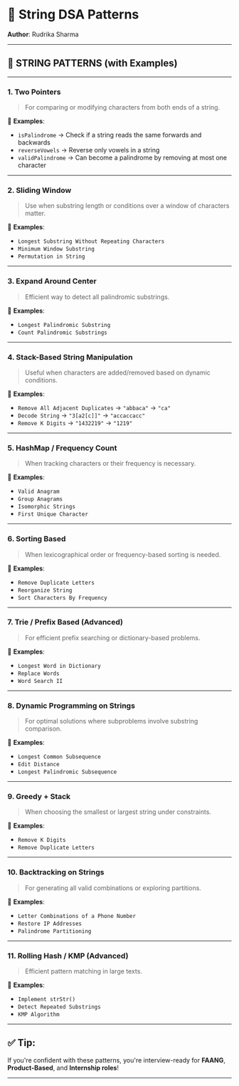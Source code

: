 # 🌟 String DSA Patterns  
**Author**: Rudrika Sharma  

---

## 🧩 STRING PATTERNS (with Examples)

---

### 1. **Two Pointers**
> For comparing or modifying characters from both ends of a string.

🔹 **Examples**:  
- `isPalindrome` → Check if a string reads the same forwards and backwards  
- `reverseVowels` → Reverse only vowels in a string  
- `validPalindrome` → Can become a palindrome by removing at most one character  

---

### 2. **Sliding Window**
> Use when substring length or conditions over a window of characters matter.

🔹 **Examples**:  
- `Longest Substring Without Repeating Characters`  
- `Minimum Window Substring`  
- `Permutation in String`  

---

### 3. **Expand Around Center**
> Efficient way to detect all palindromic substrings.

🔹 **Examples**:  
- `Longest Palindromic Substring`  
- `Count Palindromic Substrings`  

---

### 4. **Stack-Based String Manipulation**
> Useful when characters are added/removed based on dynamic conditions.

🔹 **Examples**:  
- `Remove All Adjacent Duplicates` → `"abbaca"` → `"ca"`  
- `Decode String` → `"3[a2[c]]"` → `"accaccacc"`  
- `Remove K Digits` → `"1432219"` → `"1219"`  

---

### 5. **HashMap / Frequency Count**
> When tracking characters or their frequency is necessary.

🔹 **Examples**:  
- `Valid Anagram`  
- `Group Anagrams`  
- `Isomorphic Strings`  
- `First Unique Character`  

---

### 6. **Sorting Based**
> When lexicographical order or frequency-based sorting is needed.

🔹 **Examples**:  
- `Remove Duplicate Letters`  
- `Reorganize String`  
- `Sort Characters By Frequency`  

---

### 7. **Trie / Prefix Based** (Advanced)
> For efficient prefix searching or dictionary-based problems.

🔹 **Examples**:  
- `Longest Word in Dictionary`  
- `Replace Words`  
- `Word Search II`  

---

### 8. **Dynamic Programming on Strings**
> For optimal solutions where subproblems involve substring comparison.

🔹 **Examples**:  
- `Longest Common Subsequence`  
- `Edit Distance`  
- `Longest Palindromic Subsequence`  

---

### 9. **Greedy + Stack**
> When choosing the smallest or largest string under constraints.

🔹 **Examples**:  
- `Remove K Digits`  
- `Remove Duplicate Letters`  

---

### 10. **Backtracking on Strings**
> For generating all valid combinations or exploring partitions.

🔹 **Examples**:  
- `Letter Combinations of a Phone Number`  
- `Restore IP Addresses`  
- `Palindrome Partitioning`  

---

### 11. **Rolling Hash / KMP (Advanced)**
> Efficient pattern matching in large texts.

🔹 **Examples**:  
- `Implement strStr()`  
- `Detect Repeated Substrings`  
- `KMP Algorithm`  

---

## ✅ Tip:  
If you're confident with these patterns, you're interview-ready for **FAANG**, **Product-Based**, and **Internship roles**!

---
